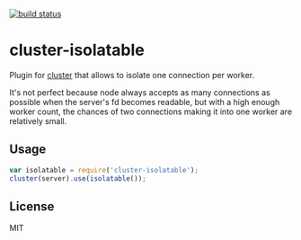 [![build status](https://secure.travis-ci.org/felixge/node-cluster-isolatable.png)](http://travis-ci.org/felixge/node-cluster-isolatable)
# cluster-isolatable

Plugin for [cluster][] that allows to isolate one connection per worker.

It's not perfect because node always accepts as many connections as possible
when the server's fd becomes readable, but with a high enough worker count,
the chances of two connections making it into one worker are relatively small.

## Usage

``` javascript
var isolatable = require('cluster-isolatable');
cluster(server).use(isolatable());
```

## License

MIT

[cluster]: http://learnboost.github.com/cluster/
